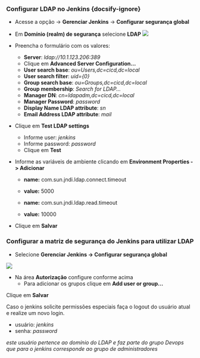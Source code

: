 ### Configurar LDAP no Jenkins {docsify-ignore}
- Acesse a opção -> **Gerenciar Jenkins** -> **Configurar segurança global**
- Em **Domínio (realm) de segurança** selecione **LDAP**
![](/images/fig42-ldap.png)
- Preencha o formulário com os valores:
  - **Server**: *ldap://10.1.123.206:389*
  - Clique em **Advanced Server Configuration...**
  - **User search base**: *ou=Users,dc=cicd,dc=local*
  - **User search filter**: *uid={0}*
  - **Group search base**: *ou=Groups,dc=cicd,dc=local*
  - **Group membership**: *Search for LDAP...*
  - **Manager DN**: *cn=ldapadm,dc=cicd,dc=local*
  - **Manager Password**: *password*
  - **Display Name LDAP attribute**: *sn*
  - **Email Address LDAP attribute**: *mail*

- Clique em **Test LDAP settings**
  - Informe user: _jenkins_
  - Informe password: _password_
  - Clique em **Test**

- Informe as variáveis de ambiente clicando em **Environment Properties -> Adicionar**
  - **name:** com.sun.jndi.ldap.connect.timeout
  - **value:** 5000

  - **name:** com.sun.jndi.ldap.read.timeout
  - **value:** 10000

- Clique em **Salvar**

### Configurar a matriz de segurança do Jenkins para utilizar LDAP

- Selecione **Gerenciar Jenkins -> Configurar segurança global**

![](/images/fig43-ldap.png)
- Na área **Autorização** configure conforme acima
  - Para adicionar os grupos clique em **Add user or group...**

Clique em **Salvar**

Caso o jenkins solicite permissões especiais faça o logout do usuário atual e realize um novo login.
- usuário: _jenkins_
- senha: _password_

_este usuário pertence ao domínio do LDAP e faz parte do grupo Devops que para o jenkins corresponde ao grupo de administradores_
